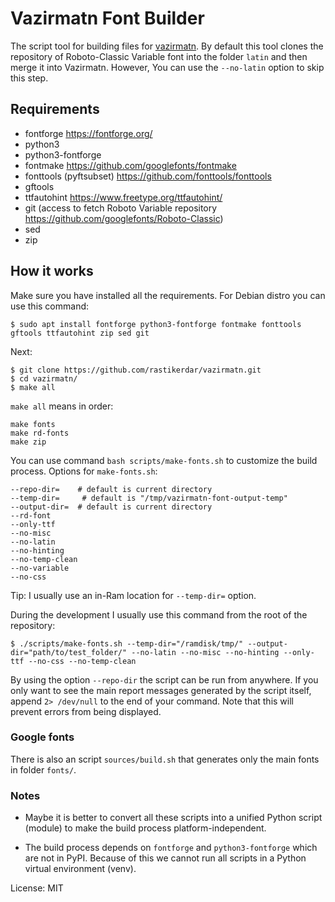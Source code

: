 # Vazirmatn Font Builder

The script tool for building files for [vazirmatn](https://github.com/rastikerdar/vazirmatn). By default this tool clones the repository of Roboto-Classic Variable font into the folder `latin` and then merge it into Vazirmatn. However, You can use the `--no-latin` option to skip this step.

## Requirements

- fontforge https://fontforge.org/
- python3
- python3-fontforge
- fontmake https://github.com/googlefonts/fontmake
- fonttools (pyftsubset) https://github.com/fonttools/fonttools
- gftools
- ttfautohint https://www.freetype.org/ttfautohint/
- git (access to fetch Roboto Variable repository https://github.com/googlefonts/Roboto-Classic)
- sed
- zip

## How it works

Make sure you have installed all the requirements. For Debian distro you can use this command:

```
$ sudo apt install fontforge python3-fontforge fontmake fonttools gftools ttfautohint zip sed git
```

Next:

```
$ git clone https://github.com/rastikerdar/vazirmatn.git
$ cd vazirmatn/
$ make all
```

`make all` means in order:

```
make fonts
make rd-fonts
make zip
```

You can use command `bash scripts/make-fonts.sh` to customize the build process.
Options for `make-fonts.sh`:

```
--repo-dir=    # default is current directory
--temp-dir=     # default is "/tmp/vazirmatn-font-output-temp"
--output-dir=  # default is current directory
--rd-font
--only-ttf
--no-misc
--no-latin
--no-hinting
--no-temp-clean
--no-variable
--no-css
```

Tip: I usually use an in-Ram location for `--temp-dir=` option.

During the development I usually use this command from the root of the repository:

```
$ ./scripts/make-fonts.sh --temp-dir="/ramdisk/tmp/" --output-dir="path/to/test_folder/" --no-latin --no-misc --no-hinting --only-ttf --no-css --no-temp-clean
```

By using the option `--repo-dir` the script can be run from anywhere. If you only want to see the main report messages generated by the script itself, append `2> /dev/null` to the end of your command. Note that this will prevent errors from being displayed.

### Google fonts

There is also an script `sources/build.sh` that generates only the main fonts in folder `fonts/`.

### Notes

- Maybe it is better to convert all these scripts into a unified Python script (module) to make the build process platform-independent. 

- The build process depends on `fontforge` and `python3-fontforge` which are not in PyPI. Because of this we cannot run all scripts in a Python virtual environment (venv).

License: MIT
